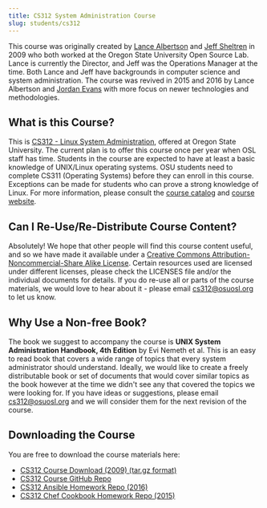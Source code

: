 ```yaml
---
title: CS312 System Administration Course
slug: students/cs312
---
```


This course was originally created by [Lance Albertson](https://www.linkedin.com/in/ramereth/) and [Jeff Sheltren](https://www.linkedin.com/in/jeffsheltren/) in 2009 who both worked at the Oregon
State University Open Source Lab. Lance is currently the Director, and Jeff was the Operations Manager at the time.
Both Lance and Jeff have backgrounds in computer science and system administration. The course was revived in 2015 and
2016 by Lance Albertson and [Jordan Evans](https://github.com/jordane) with more focus on newer technologies and methodologies.

What is this Course?
--------------------

This is [CS312 - Linux System Administration](http://cs312.osuosl.org), offered at Oregon State University. The current plan is to offer this
course once per year when OSL staff has time. Students in the course are expected to have at least a basic knowledge of
UNIX/Linux operating systems. OSU students need to complete CS311 (Operating Systems) before they can enroll in this
course. Exceptions can be made for students who can prove a strong knowledge of Linux. For more information, please
consult the [course catalog](http://catalog.oregonstate.edu/CourseDetail.aspx?subjectcode=CS&coursenumber=312) and [course website](http://cs312.osuosl.org).

Can I Re-Use/Re-Distribute Course Content?
------------------------------------------

Absolutely! We hope that other people will find this course content useful, and so we have made it available under a
[Creative Commons Attribution-Noncommercial-Share Alike License](http://creativecommons.org/licenses/by-nc-sa/3.0/us/). Certain resources used are licensed under different
licenses, please check the LICENSES file and/or the individual documents for details. If you do re-use all or parts of
the course materials, we would love to hear about it - please email cs312@osuosl.org to let us know.

Why Use a Non-free Book?
------------------------

The book we suggest to accompany the course is **UNIX System Administration Handbook, 4th Edition** by Evi Nemeth et
al. This is an easy to read book that covers a wide range of topics that every system administrator should understand.
Ideally, we would like to create a freely distributable book or set of documents that would cover similar topics as the
book however at the time we didn't see any that covered the topics we were looking for. If you have ideas or
suggestions, please email cs312@osuosl.org and we will consider them for the next revision of the course.

Downloading the Course
----------------------

You are free to download the course materials here:

- [CS312 Course Download (2009) (tar.gz format)](http://osuosl.org/sites/default/files/cs312_linux_sysadmin_files.tar.gz)
- [CS312 Course GitHub Repo](https://github.com/osuosl/cs312)
- [CS312 Ansible Homework Repo (2016)](https://github.com/osuosl/cs312-hw-ansible)
- [CS312 Chef Cookbook Homework Repo (2015)](https://github.com/osuosl/cs312-hw-cookbook)
